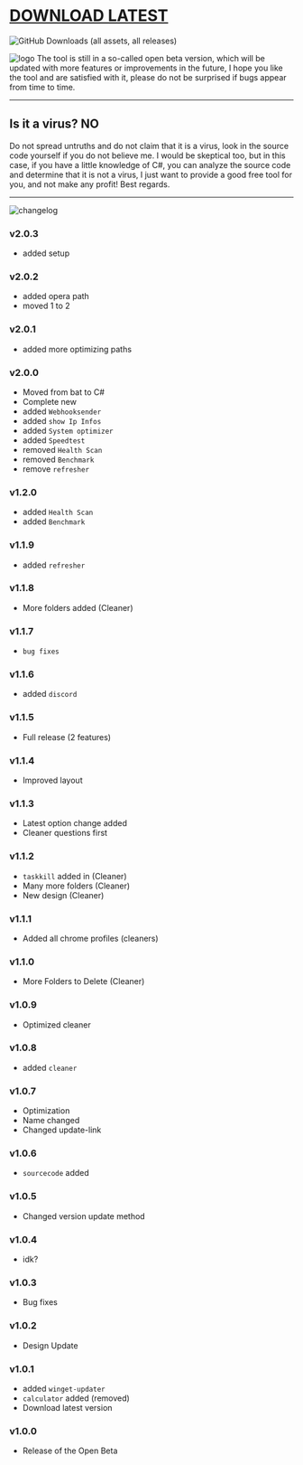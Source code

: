 # [DOWNLOAD LATEST](https://github.com/snoopti/beTools/releases/latest)

![GitHub Downloads (all assets, all releases)](https://img.shields.io/github/downloads/beqare/beTools/total)


![logo](https://beqare.de/cloud/snootools/logo.png)
The tool is still in a so-called open beta version, which will be updated with more features or improvements in the future, I hope you like the tool and are satisfied with it, please do not be surprised if bugs appear from time to time.

---

## Is it a virus? NO

Do not spread untruths and do not claim that it is a virus, look in the source code yourself if you do not believe me. I would be skeptical too, but in this case, if you have a little knowledge of C#, you can analyze the source code and determine that it is not a virus, I just want to provide a good free tool for you, and not make any profit! Best regards.

---

![changelog](https://beqare.de/cloud/snootools/changelog-text.png)

### v2.0.3
- added setup

### v2.0.2
- added opera path
- moved 1 to 2

### v2.0.1
- added more optimizing paths

### v2.0.0
- Moved from bat to C#
- Complete new
- added `Webhooksender`
- added `show Ip Infos`
- added `System optimizer`
- added `Speedtest`
- removed `Health Scan`
- removed `Benchmark`
- remove `refresher`

### v1.2.0

- added `Health Scan`
- added `Benchmark`

### v1.1.9

- added `refresher`

### v1.1.8

- More folders added (Cleaner)

### v1.1.7

- `bug fixes`

### v1.1.6

- added `discord`

### v1.1.5

- Full release (2 features)

### v1.1.4

- Improved layout

### v1.1.3

- Latest option change added
- Cleaner questions first

### v1.1.2

- `taskkill` added in (Cleaner)
- Many more folders (Cleaner)
- New design (Cleaner)

### v1.1.1

- Added all chrome profiles (cleaners)

### v1.1.0

- More Folders to Delete (Cleaner)

### v1.0.9

- Optimized cleaner

### v1.0.8

- added `cleaner`

### v1.0.7

- Optimization
- Name changed
- Changed update-link

### v1.0.6

- `sourcecode` added

### v1.0.5

- Changed version update method

### v1.0.4

- idk?

### v1.0.3

- Bug fixes

### v1.0.2

- Design Update

### v1.0.1

- added `winget-updater`
- `calculator` added (removed)
- Download latest version

### v1.0.0

- Release of the Open Beta
